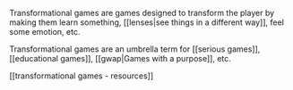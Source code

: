 Transformational games are games designed to transform the player by making them learn something, [[lenses|see things in a different way]], feel some emotion, etc.

Transformational games are an umbrella term for [[serious games]], [[educational games]], [[gwap|Games with a purpose]], etc.


[[transformational games - resources]]